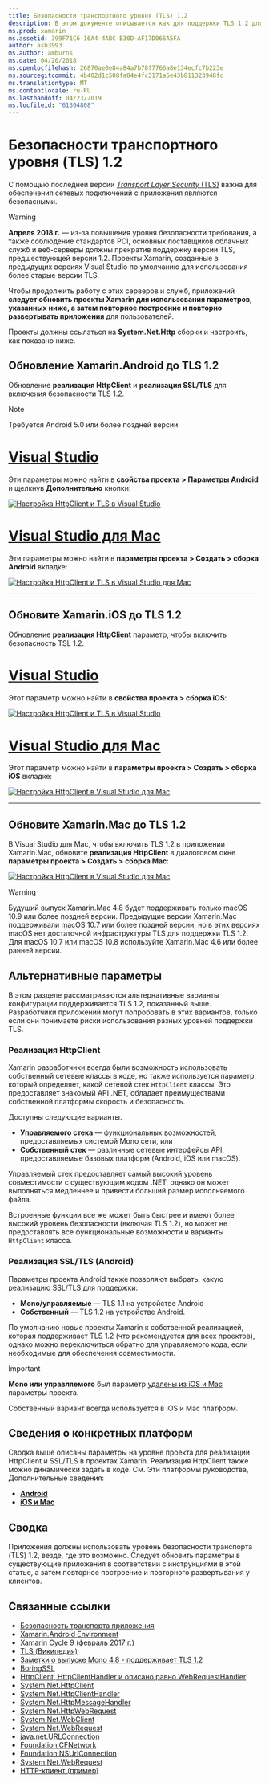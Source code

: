 ```yaml
---
title: Безопасности транспортного уровня (TLS) 1.2
description: В этом документе описывается как для поддержки TLS 1.2 для проектов Xamarin.iOS, Xamarin.Android и Xamarin.Mac. Показывается, как сделать это в 2019 г. Visual Studio и Visual Studio для Mac.
ms.prod: xamarin
ms.assetid: 399F71C6-16A4-4ABC-B30D-AF17D066A5FA
author: asb3993
ms.author: amburns
ms.date: 04/20/2018
ms.openlocfilehash: 26870ae0e84a84a7b78f7766a8e134ecfc7b223e
ms.sourcegitcommit: 4b402d1c508fa84e4fc3171a6e43b811323948fc
ms.translationtype: MT
ms.contentlocale: ru-RU
ms.lasthandoff: 04/23/2019
ms.locfileid: "61304808"
---
```

# <a name="transport-layer-security-tls-12"></a>Безопасности транспортного уровня (TLS) 1.2

С помощью последней версии [ _Transport Layer Security_ (TLS)](https://en.wikipedia.org/wiki/Transport_Layer_Security) важна для обеспечения сетевых подключений с приложения являются безопасными.

> [!WARNING]
> **Апреля 2018 г.** — из-за повышения уровня безопасности требования, а также соблюдение стандартов PCI, основных поставщиков облачных служб и веб-серверы должны прекратив поддержку версии TLS, предшествующей версии 1.2.  Проекты Xamarin, созданные в предыдущих версиях Visual Studio по умолчанию для использования более старые версии TLS.
>
> Чтобы продолжить работу с этих серверов и служб, приложений **следует обновить проекты Xamarin для использования параметров, указанных ниже, а затем повторное построение и повторно развертывать приложения** для пользователей.

Проекты должны ссылаться на **System.Net.Http** сборки и настроить, как показано ниже.

## <a name="update-xamarinandroid-to-tls-12"></a>Обновление Xamarin.Android до TLS 1.2

Обновление **реализация HttpClient** и **реализация SSL/TLS** для включения безопасности TLS 1.2.

> [!NOTE]
> Требуется Android 5.0 или более поздней версии.

# <a name="visual-studiotabwindows"></a>[Visual Studio](#tab/windows)

Эти параметры можно найти в **свойства проекта > Параметры Android** и щелкнув **Дополнительно** кнопки:

[![Настройка HttpClient и TLS в Visual Studio](transport-layer-security-images/android-win-sml.png)](transport-layer-security-images/android-win.png#lightbox)

# <a name="visual-studio-for-mactabmacos"></a>[Visual Studio для Mac](#tab/macos)

Эти параметры можно найти в **параметры проекта > Создать > сборка Android** вкладке:

[![Настройка HttpClient и TLS в Visual Studio для Mac](transport-layer-security-images/android-mac-sml.png)](transport-layer-security-images/android-mac.png#lightbox)

-----

## <a name="update-xamarinios-to-tls-12"></a>Обновите Xamarin.iOS до TLS 1.2

Обновление **реализация HttpClient** параметр, чтобы включить безопасность TSL 1.2.

# <a name="visual-studiotabwindows"></a>[Visual Studio](#tab/windows)

Этот параметр можно найти в **свойства проекта > сборка iOS**:

[![Настройка HttpClient и TLS в Visual Studio](transport-layer-security-images/ios-win-sml.png)](transport-layer-security-images/ios-win.png#lightbox)

# <a name="visual-studio-for-mactabmacos"></a>[Visual Studio для Mac](#tab/macos)

Этот параметр можно найти в **параметры проекта > Создать > сборка iOS** вкладке:

[![Настройка HttpClient в Visual Studio для Mac](transport-layer-security-images/ios-mac-sml.png)](transport-layer-security-images/ios-mac.png#lightbox)

-----

## <a name="update-xamarinmac-to-tls-12"></a>Обновите Xamarin.Mac до TLS 1.2

В Visual Studio для Mac, чтобы включить TLS 1.2 в приложении Xamarin.Mac, обновите **реализация HttpClient** в диалоговом окне **параметры проекта > Создать > сборка Mac**:

[![Настройка HttpClient в Visual Studio для Mac](transport-layer-security-images/macos-mac-sml.png)](transport-layer-security-images/macos-mac.png#lightbox)

> [!WARNING]
> Будущий выпуск Xamarin.Mac 4.8 будет поддерживать только macOS 10.9 или более поздней версии.
> Предыдущие версии Xamarin.Mac поддерживали macOS 10.7 или более поздней версии, но в этих версиях macOS нет достаточной инфраструктуры TLS для поддержки TLS 1.2. Для macOS 10.7 или macOS 10.8 используйте Xamarin.Mac 4.6 или более ранней версии.

## <a name="alternative-configuration-options"></a>Альтернативные параметры

В этом разделе рассматриваются альтернативные варианты конфигурации поддерживается TLS 1.2, показанный выше.
Разработчики приложений могут попробовать в этих вариантов, только если они понимаете риски использования разных уровней поддержки TLS.

### <a name="httpclient-implementation"></a>Реализация HttpClient

Xamarin разработчики всегда были возможность использовать собственный сетевые классы в коде, но также используется параметр, который определяет, какой сетевой стек `HttpClient` классы. Это предоставляет знакомый API .NET, обладает преимуществами собственной платформы скорость и безопасность.

Доступны следующие варианты.

- **Управляемого стека** — функциональных возможностей, предоставляемых системой Mono сети, или
- **Собственный стек** — различные сетевые интерфейсы API, предоставляемые базовых платформ (Android, iOS или macOS).

Управляемый стек предоставляет самый высокий уровень совместимости с существующим кодом .NET, однако он может выполняться медленнее и привести больший размер исполняемого файла.

Встроенные функции все же может быть быстрее и имеют более высокий уровень безопасности (включая TLS 1.2), но может не предоставлять все функциональные возможности и варианты `HttpClient` класса.

### <a name="ssltls-implementation-android"></a>Реализация SSL/TLS (Android)

Параметры проекта Android также позволяют выбрать, какую реализацию SSL/TLS для поддержки:

- **Mono/управляемые** — TLS 1.1 на устройстве Android
- **Собственный** — TLS 1.2 на устройстве Android.

По умолчанию новые проекты Xamarin к собственной реализацией, которая поддерживает TLS 1.2 (что рекомендуется для всех проектов), однако можно переключиться обратно для управляемого кода, если необходимые для обеспечения совместимости.

> [!IMPORTANT]
> **Mono или управляемого** был параметр [удалены из iOS и Mac](https://developer.xamarin.com/releases/ios/xamarin.ios_10/xamarin.ios_10.8/) параметры проекта.
>
> Собственный вариант всегда используется в iOS и Mac платформ.

## <a name="platform-specific-details"></a>Сведения о конкретных платформ

Сводка выше описаны параметры на уровне проекта для реализации HttpClient и SSL/TLS в проектах Xamarin. Реализация HttpClient также можно динамически задать в коде. См. Эти платформы руководства, Дополнительные сведения:

- [**Android**](~/android/app-fundamentals/http-stack.md)
- [**iOS и Mac**](~/cross-platform/macios/http-stack.md)

## <a name="summary"></a>Сводка

Приложения должны использовать уровень безопасности транспорта (TLS) 1.2, везде, где это возможно.
Следует обновить параметры в существующие приложения в соответствии с инструкциями в этой статье, а затем повторное построение и повторного развертывания у клиентов.

## <a name="related-links"></a>Связанные ссылки

- [Безопасность транспорта приложения](~/ios/app-fundamentals/ats.md)
- [Xamarin.Android Environment](~/android/deploy-test/environment.md)
- [Xamarin Cycle 9 (февраль 2017 г.)](https://releases.xamarin.com/stable-release-cycle-9/)
- [TLS (Википедия)](https://en.wikipedia.org/wiki/Transport_Layer_Security)
- [Заметки о выпуске Mono 4.8 - поддерживает TLS 1.2](https://www.mono-project.com/docs/about-mono/releases/4.8.0/#tls-12-support)
- [BoringSSL](https://boringssl.googlesource.com/boringssl/)
- [HttpClient, HttpClientHandler и описано равно WebRequestHandler](https://blogs.msdn.microsoft.com/henrikn/2012/08/07/httpclient-httpclienthandler-and-webrequesthandler-explained/)
- [System.Net.HttpClient](https://msdn.microsoft.com/library/system.net.http.httpclient(v=vs.118).aspx)
- [System.Net.HttpClientHandler](https://msdn.microsoft.com/library/system.net.http.httpclienthandler(v=vs.118).aspx)
- [System.Net.HttpMessageHandler](https://msdn.microsoft.com/library/system.net.http.httpmessagehandler(v=vs.118).aspx)
- [System.Net.HttpWebRequest](https://msdn.microsoft.com/library/system.net.httpwebrequest(v=vs.110).aspx)
- [System.Net.WebClient](https://msdn.microsoft.com/library/system.net.webclient(v=vs.110).aspx)
- [System.Net.WebRequest](https://msdn.microsoft.com/library/system.net.webrequest(v=vs.110).aspx)
- [java.net.URLConnection](https://developer.android.com/reference/java/net/URLConnection.html)
- [Foundation.CFNetwork](xref:CoreFoundation.CFNetwork)
- [Foundation.NSUrlConnection](xref:Foundation.NSUrlConnection)
- [System.Net.WebRequest](https://msdn.microsoft.com/library/system.net.webrequest(v=vs.110).aspx)
- [HTTP-клиент (пример)](https://developer.xamarin.com/samples/monotouch/HttpClient/)
